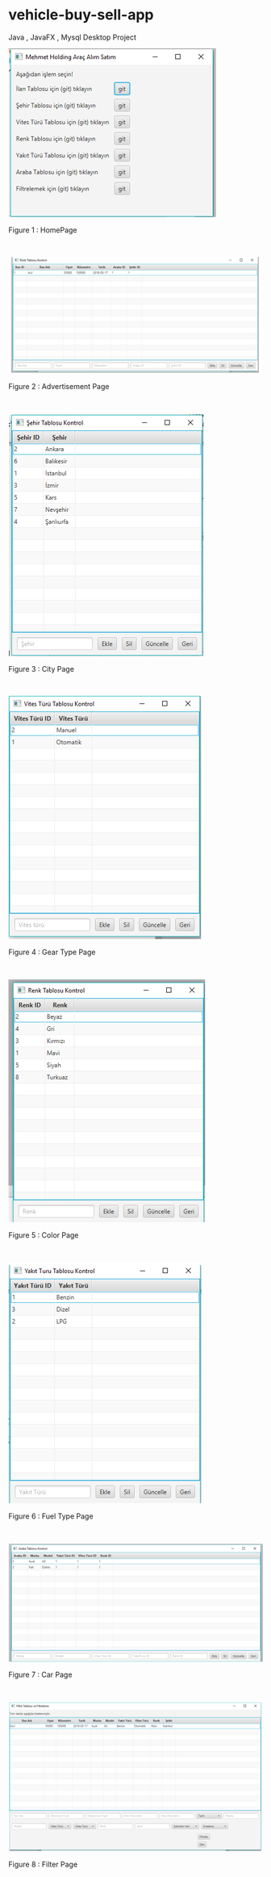 # vehicle-buy-sell-app
Java , JavaFX , Mysql 
Desktop Project


![alt text](https://github.com/MehmetAran/vehicle-buy-sell-app/blob/master/app-images/Screenshot_1.png)


Figure 1 : HomePage

&nbsp;&nbsp;&nbsp;



![alt text](https://github.com/MehmetAran/vehicle-buy-sell-app/blob/master/app-images/Screenshot_2.png)

Figure 2 : Advertisement Page

&nbsp;&nbsp;&nbsp;




![alt text](https://github.com/MehmetAran/vehicle-buy-sell-app/blob/master/app-images/Screenshot_3.png)


Figure 3 : City Page


&nbsp;&nbsp;&nbsp;
&nbsp;&nbsp;&nbsp;



![alt text](https://github.com/MehmetAran/vehicle-buy-sell-app/blob/master/app-images/Screenshot_4.png)


Figure 4 : Gear Type Page


&nbsp;&nbsp;&nbsp;



![alt text](https://github.com/MehmetAran/vehicle-buy-sell-app/blob/master/app-images/Screenshot_5.png)


Figure 5 : Color Page

&nbsp;&nbsp;&nbsp;




![alt text](https://github.com/MehmetAran/vehicle-buy-sell-app/blob/master/app-images/Screenshot_6.png)


Figure 6 : Fuel Type Page


&nbsp;&nbsp;&nbsp;



![alt text](https://github.com/MehmetAran/vehicle-buy-sell-app/blob/master/app-images/Screenshot_7.png)


Figure 7 : Car Page 

&nbsp;&nbsp;&nbsp;



![alt text](https://github.com/MehmetAran/vehicle-buy-sell-app/blob/master/app-images/Screenshot_8.png)


Figure 8 : Filter Page

